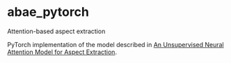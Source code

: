 # abae_pytorch
Attention-based aspect extraction

PyTorch implementation of the model described in [An Unsupervised Neural Attention Model for Aspect Extraction](https://www.aclweb.org/anthology/P17-1036.pdf).
